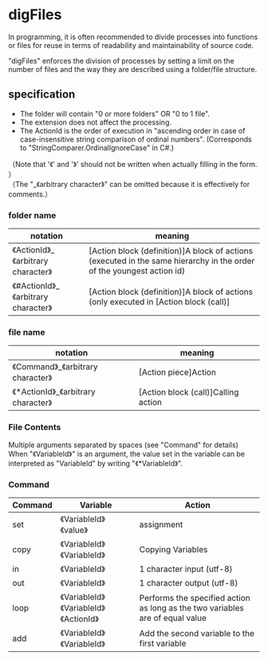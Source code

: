 # digFiles
In programming, it is often recommended to divide processes into functions or files for reuse in terms of readability and maintainability of source code. 

"digFiles" enforces the division of processes by setting a limit on the number of files and the way they are described using a folder/file structure.

## specification
- The folder will contain "0 or more folders" OR "0 to 1 file". 
- The extension does not affect the processing. 
- The ActionId is the order of execution in "ascending order in case of case-insensitive string comparison of ordinal numbers". (Corresponds to "StringComparer.OrdinalIgnoreCase" in C#.)   

（Note that '《' and '》' should not be written when actually filling in the form. ）  
（The "_《arbitrary character》" can be omitted because it is effectively for comments.） 
 
### folder name 
|  notation                            |  meaning                                                                                                              |
| ------------------------------------ | --------------------------------------------------------------------------------------------------------------------- |
| 《ActionId》_《arbitrary character》  | [Action block (definition)]A block of actions (executed in the same hierarchy in the order of the youngest action id) |
| 《#ActionId》_《arbitrary character》 | [Action block (definition)]A block of actions (only executed in [Action block (call)]                                 |
 
### file name 
|  notation                            |  meaning                            |
| ------------------------------------ | ----------------------------------- |
| 《Command》_《arbitrary character》   | [Action piece]Action                |
| 《*ActionId》_《arbitrary character》 | [Action block (call)]Calling action |

### File Contents 
Multiple arguments separated by spaces (see "Command" for details)  
When "《VariableId》" is an argument, the value set in the variable can be interpreted as "VariableId" by writing "《*VariableId》".
 
### Command         
|  Command |  Variable                                |  Action                                                                       |
| -------- | ---------------------------------------- | ----------------------------------------------------------------------------- |
| set      | 《VariableId》 《value》                  | assignment                                                                    |
| copy     | 《VariableId》 《VariableId》             | Copying Variables                                                             |
| in       | 《VariableId》                            | 1 character input (utf-8)                                                     |
| out      | 《VariableId》                            | 1 character output (utf-8)                                                    |
| loop     | 《VariableId》 《VariableId》 《ActionId》 | Performs the specified action as long as the two variables are of equal value |
| add      | 《VariableId》 《VariableId》              | Add the second variable to the first variable                                 |
